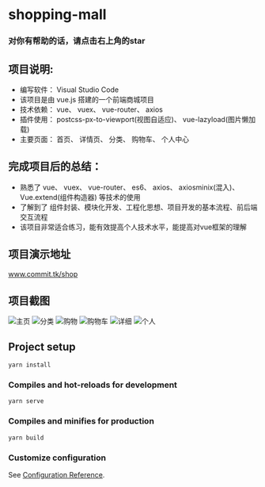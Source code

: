 # shopping-mall
### 对你有帮助的话，请点击右上角的star

## 项目说明:
* 编写软件： Visual Studio Code
* 该项目是由 vue.js 搭建的一个前端商城项目
* 技术依赖： vue、 vuex、 vue-router、 axios
* 插件使用： postcss-px-to-viewport(视图自适应)、 vue-lazyload(图片懒加载)
* 主要页面： 首页、 详情页、 分类、  购物车、 个人中心

## 完成项目后的总结：
* 熟悉了 vue、 vuex、 vue-router、 es6、 axios、 axiosminix(混入)、 Vue.extend(组件构造器) 等技术的使用 
* 了解到了 组件封装、模块化开发、工程化思想、项目开发的基本流程、前后端交互流程
* 该项目非常适合练习，能有效提高个人技术水平，能提高对vue框架的理解

## 项目演示地址

www.commit.tk/shop

## 项目截图
  
![主页](http://www.commit.tk/shop-img/zhuye.png)
![分类](http://www.commit.tk/shop-img/fenlei.png)
![购物](http://www.commit.tk/shop-img/gouwu.png)
![购物车](http://www.commit.tk/shop-img/gouwuche.png)
![详细](http://www.commit.tk/shop-img/xiangxi.png)
![个人](http://www.commit.tk/shop-img/wode.png)


## Project setup
```
yarn install
```

### Compiles and hot-reloads for development
```
yarn serve
```

### Compiles and minifies for production
```
yarn build
```

### Customize configuration
See [Configuration Reference](https://cli.vuejs.org/config/).
